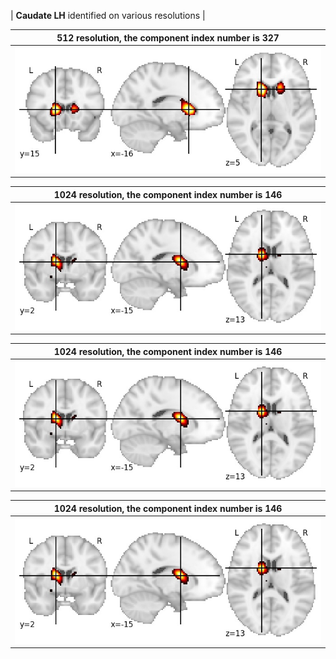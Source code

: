 


| **Caudate LH** identified on various resolutions |

| 512 resolution, the component index number is 327|  
|:---:|  
| ![Component 512](../512/final/327.jpg "From component 512: Caudate LH") |

| 1024 resolution, the component index number is 146|  
|:---:|  
| ![Component 1024](../1024/final/146.jpg "From component 1024: Caudate LH") |

| 1024 resolution, the component index number is 146|  
|:---:|  
| ![Component 1024](../1024/final/146.jpg "From component 1024: Caudate LH") |

| 1024 resolution, the component index number is 146|  
|:---:|  
| ![Component 1024](../1024/final/146.jpg "From component 1024: Caudate LH") |